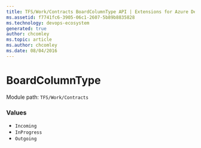 ```yaml
---
title: TFS/Work/Contracts BoardColumnType API | Extensions for Azure DevOps Services
ms.assetid: f7741fc6-3905-06c1-2607-5b89b8835828
ms.technology: devops-ecosystem
generated: true
author: chcomley
ms.topic: article
ms.author: chcomley
ms.date: 08/04/2016
---
```


# BoardColumnType

Module path: `TFS/Work/Contracts`

### Values

- `Incoming`
- `InProgress`
- `Outgoing`
